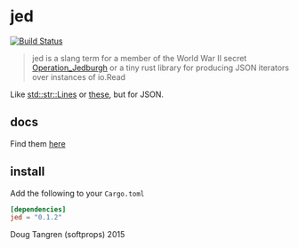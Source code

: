 # jed

[![Build Status](https://travis-ci.org/softprops/jed.svg)](https://travis-ci.org/softprops/jed)

> jed is  a slang term for a member of the World War II secret [Operation_Jedburgh](http://en.wikipedia.org/wiki/Operation_Jedburgh) or a tiny rust library for producing JSON iterators over instances of io.Read

Like [std::str::Lines](http://doc.rust-lang.org/stable/std/str/struct.Lines.html) or [these](https://doc.rust-lang.org/serialize/?search=Iter), but for JSON.

## docs

Find them [here](https://softprops.github.io/jed)

## install

Add the following to your `Cargo.toml`

```toml
[dependencies]
jed = "0.1.2"
```

Doug Tangren (softprops) 2015
